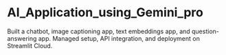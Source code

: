 # AI_Application_using_Gemini_pro
Built a chatbot, image captioning app, text embeddings app, and question-answering app. Managed setup, API integration, and deployment on Streamlit Cloud.
